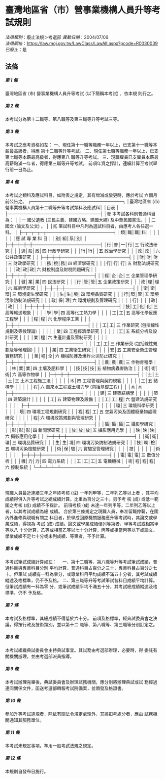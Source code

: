 # 臺灣地區省（市）營事業機構人員升等考試規則

*法規類別*：廢止法規＞考選部
*異動日期*：2004/07/06  
*法規網址*：https://law.moj.gov.tw/LawClass/LawAll.aspx?pcode=R0030039
*已廢止*：是


## 法條
##### 第 1 條
臺灣地區省 (市) 營事業機構人員升等考試 (以下簡稱本考試) ，依本規
則行之。

##### 第 2 條
本考試分為第十二職等、第八職等及第三職等升等考試三等。

##### 第 3 條
本考試之應考資格如左：
一、現任第十一職等職務一年以上，已支第十一職等本薪最高級者，得應
    第十二職等升等考試。
二、現任第七職等職務一年以上，已支第七職等本薪最高級者，得應第八
    職等升等考試。
三、現職雇員已支雇員本薪最高薪點滿一年者，得應第三職等升等考試。
前項年資之採計，連續計算至考試舉行前一日為止。


##### 第 4 條
本考試之類科及應試科目，如附表之規定，其有增減或變更時，應於考試
六個月前公告之。
┌──────────────────────────────┐
│臺灣地區省 (市) 營事業機構人員第十二職等升等考試類科及應試科│
│目表                                                        │
├──────────────────────────────┤
│壹  本考試各科別普通科目為：                                │
│一  國父遺教 (三民主義、建國方略、建國大綱) 及中華民國憲法。│
│二  國文 (論文及公文) 。                                    │
│貳  筆試科目中凡列為選試科目者，由應考人各任選一科。        │
├─┬─┬─┬─┬──────────────────────┤
│類│職│職│科│                                            │
│  │  │  │  │應      試      專      業      科      目  │
│別│組│系│別│                                            │
├─┼─┼─┼─┼──────────────────────┤
│行│普│一│行│三  行政法研究                              │
│  │通│般│政│四  行政學研究                              │
│  │行│行│  │五  政治學研究                              │
│  │政│政│  │六  公共政策研究                            │
│  ├─┼─┼─┼──────────────────────┤
│  │財│財│財│三  財政學研究                              │
│  │務│稅│務│四  經濟學研究                              │
│  │行│行│行│五  財務法規研究                            │
│  │政│政│政│六  財稅制度及財稅問題研究                  │
│  ├─┼─┼─┼──────────────────────┤
│  │經│企│企│三  企業管理學研究                          │
│  │健│業│業│四  民法研究                                │
│  │行│管│管│五  企業政策研究                            │
│  │政│理│理│六  經濟學研究                              │
│  ├─┼─┼─┼──────────────────────┤
│  │衛│衛│環│三  環境衛生學研究                          │
│  │生│生│境│四  環境品質研究                            │
│  │行│環│管│五  環境污染防制法規研究                    │
│  │政│保│理│六  環境規劃及管理研究                      │
│  │  │行│  │                                            │
│政│  │政│  │                                            │
├─┼─┼─┼─┼──────────────────────┤
│技│工│化│化│三  高等輸送現象                            │
│  │  │學│學│四  高等化工熱力學                          │
│  │  │工│工│五  高等化學反應工程學                      │
│  │  │程│程│六  化學程序工業                            │
│  │  ├─┼─┼──────────────────────┤
│  │  │工│工│三  作業研究 (包括線性規劃及等候理論)       │
│  │  │  │業│四  工程經濟學研究                          │
│  │  │  │工│五  系統分析及設計研究                      │
│  │  │業│程│六  生產計畫及管制研究                      │
│  │  │  ├─┼──────────────────────┤
│  │  │工│工│三  作業研究 (包括線性規劃及等候理論)       │
│  │  │  │業│四  工業衛生研究                            │
│  │  │  │安│五  工業安全衛生管理實務研究                │
│  │業│程│全│六  機械防護及爆炸火災防止研究              │
│  ├─┼─┼─┼──────────────────────┤
│  │農│農│農│三  作物育種學                              │
│  │林│業│業│四  土壤及肥料學                            │
│  │技│技│技│五  植物病蟲害防治                          │
│  │術│術│術│六  高等作物學                              │
│  ├─┼─┼─┼──────────────────────┤
│  │土│土│土│三  土木工程施工法                          │
│  │  │  │木│四  工程管理與契約規範                      │
│  │  │  │工│五  結構學                                  │
│  │  │  │程│六  自來水工程或土壤力學 (包括基礎工程)     │
│  │木│木├─┼──────────────────────┤
│  │  │  │建│三  建築結構學                              │
│  │  │  │築│四  建築設計                                │
│  │  │  │工│五  建築物理及設備                          │
│  │工│工│程│六  營建法規研究                            │
│  │  │  ├─┼──────────────────────┤
│  │  │  │環│三  環境科學研究                            │
│  │  │  │境│四  環境工程規劃研究                        │
│  │程│程│工│五  空氣污染及固體廢棄物處理研究            │
│  │  │  │程│六  環境政策規劃與管理研究                  │
│  ├─┼─┼─┼──────────────────────┤
│  │攝│攝│攝│三  攝影學研究                              │
│  │影│影│影│四  新聞學研究                              │
│  │放│放│放│五  攝影應用光學                            │
│  │映│映│映│六  攝影應用化學                            │
│  ├─┼─┼─┼──────────────────────┤
│  │衛│衛│環│三  環境品質研究                            │
│  │生│生│境│四  環境污染防制法規研究                    │
│  │技│環│檢│五  環境污染檢驗研究                        │
│  │術│保│驗│六  實驗室管理研究                          │
│  │  │技│  │                                            │
│  │  │術│  │                                            │
│  ├─┼─┼─┼──────────────────────┤
│  │電│電│電│三  數值分析                                │
│  │機│力│力│四  電力系統                                │
│  │工│工│工│五  電機機械                                │
│術│程│程│程│六  控制系統                                │
└─┴─┴─┴─┴──────────────────────┘


##### 第 5 條
現職人員最近連續三年之年終考核 (成) 一年列甲等，二年列乙等以上者
，其平均成績得併入升等考試之總成績計算，比重為百分之三十。另予考
核 (成) 或低一範圍之考核 (成) 成績不予採計。
前項考核 (成) 未達一年列甲等，二年列乙等以上者，以其考試成績為總
成績。
合於第三條規定之現職人員，奉准留職停薪，在國內外進修與現職有關之
科目者，於學成回原機關服務應升等考試時，其論文或學業成績，得視為
考試 (成) 成績。論文或學業成績僅列等第者，甲等考試或相當甲等以八
十分計算，乙等或相當乙等以七十分計算，丙等或相當丙等以下或論文、
學業成績不足七十分或未列成績、等第者，不予計算。

##### 第 6 條
本考試筆試成績計算如左：　
一、第十二職等、第八職等升等考試筆試成績，普通科目與專業科目分別
    平均計算，普通科目占百分之三十，專業科目占百分之七十。但筆試
    成績有一科為零分，或專業科目平均成績不滿五十分者，其考試成績
    縱達及格標準，仍不予及格。
二、第三職等升等考試筆試各科目成績平均計算。但筆試成績有一科為零
    分，或筆試成績平均不滿五十分，其考試總成績縱達及格標準，仍不
    予及格。


##### 第 7 條
本考試及格標準，其總成績不得低於六十分。
前項及格標準，經典試委員會之決議，得按行政及技術類別，並以第十二
職等、第八職等、第三職等分別訂定之。

##### 第 8 條
本考試組織典試委員會主持典試事宜。其試務由考選部辦理，必要時，得
委託有關機關辦理，並由考選部派員指導。

##### 第 9 條
本考試辦理完畢後，典試委員會及辦理試務機關，應分別將辦理典試或試
務經過連同關係文件，函送考選部轉報考試院備案，並頒發及格證書。

##### 第 10 條
參加升等考試違規者，除依有關法令規定處理外，其經扣考處分者，應由
試務機關通知其服務單位。


##### 第 11 條
本考試未規定事項，準用一般考試法規之規定。

##### 第 12 條
本規則自發布日施行。


